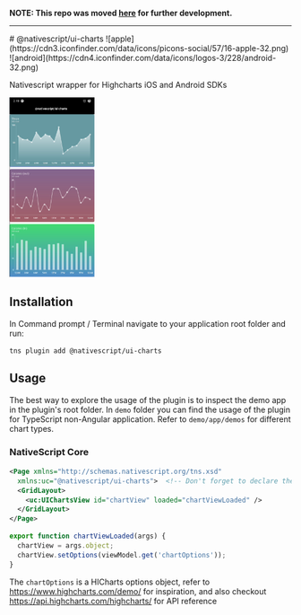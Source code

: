 **NOTE: This repo was moved [here](https://github.com/NativeScript/ui-kit) for further development.**
<hr>
# @nativescript/ui-charts ![apple](https://cdn3.iconfinder.com/data/icons/picons-social/57/16-apple-32.png) ![android](https://cdn4.iconfinder.com/data/icons/logos-3/228/android-32.png)

<!-- [![npm](https://img.shields.io/npm/v/@nativescript/ui-charts.svg)](https://www.npmjs.com/package/@nativescript/ui-charts)
[![npm](https://img.shields.io/npm/dm/@nativescript/ui-charts.svg)](https://www.npmjs.com/package/@nativescript/ui-charts) -->

Nativescript wrapper for Highcharts iOS and Android SDKs

<img src="https://github.com/NativeScript/nativescript-ui-charts/blob/master/assets/screenshot-android.png?raw=true" height="320" >

## Installation

In Command prompt / Terminal navigate to your application root folder and run:

```
tns plugin add @nativescript/ui-charts
```

## Usage 

The best way to explore the usage of the plugin is to inspect the demo app in the plugin's root folder. 
In `demo` folder you can find the usage of the plugin for TypeScript non-Angular application. Refer to `demo/app/demos` for different chart types.

### NativeScript Core
	
```xml
<Page xmlns="http://schemas.nativescript.org/tns.xsd"
  xmlns:uc="@nativescript/ui-charts">  <!-- Don't forget to declare the namespace -->
  <GridLayout>
    <uc:UIChartsView id="chartView" loaded="chartViewLoaded" />
  </GridLayout>
</Page>
```

```ts
export function chartViewLoaded(args) {
  chartView = args.object;
  chartView.setOptions(viewModel.get('chartOptions'));
}
```

The `chartOptions` is a HICharts options object,
refer to https://www.highcharts.com/demo/ for inspiration, and also checkout https://api.highcharts.com/highcharts/ for API reference
